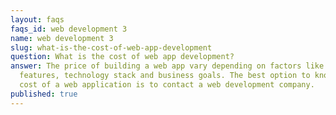 ```yaml
---
layout: faqs
faqs_id: web development 3
name: web development 3
slug: what-is-the-cost-of-web-app-development
question: What is the cost of web app development?
answer: The price of building a web app vary depending on factors like expected
  features, technology stack and business goals. The best option to know the
  cost of a web application is to contact a web development company.
published: true
---
```

